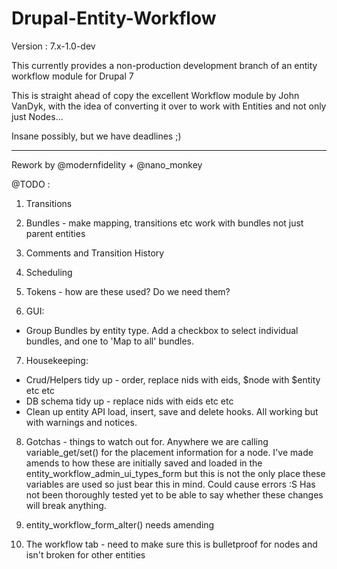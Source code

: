 ﻿Drupal-Entity-Workflow
======================

Version : 7.x-1.0-dev

This currently provides a non-production development branch of an entity workflow module for Drupal 7

This is straight ahead of copy the excellent Workflow module by John VanDyk, with the idea of converting it over to work with Entities and not only just Nodes...

Insane possibly, but we have deadlines ;)

-------------------------------------------------------

Rework by @modernfidelity + @nano_monkey


@TODO :


1. Transitions

2. Bundles - make mapping, transitions etc work with bundles not just parent entities

3. Comments and Transition History

4. Scheduling

5. Tokens - how are these used? Do we need them?

6. GUI:
- Group Bundles by entity type. Add a checkbox to select individual bundles,
and one to 'Map to all' bundles.

7. Housekeeping:

- Crud/Helpers tidy up - order, replace nids with eids, $node with $entity etc etc
- DB schema tidy up - replace nids with eids etc etc
- Clean up entity API load, insert, save and delete hooks. All working but with warnings and notices.

8. Gotchas - things to watch out for.
Anywhere we are calling variable_get/set() for the placement information for a node.
I've made amends to how these are initially saved and loaded in the entity_workflow_admin_ui_types_form
but this is not the only place these variables are used so just bear this in mind. Could cause errors :S
Has not been thoroughly tested yet to be able to say whether these changes will break anything.

9. entity_workflow_form_alter() needs amending

10. The workflow tab - need to make sure this is bulletproof for nodes and isn't broken for other entities